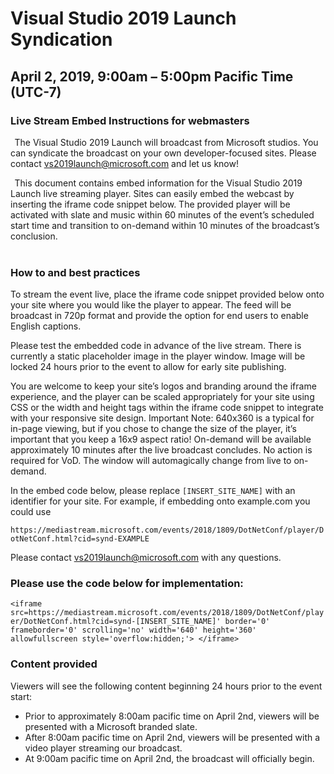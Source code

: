 # Visual Studio 2019 Launch Syndication 
## April 2, 2019, 9:00am – 5:00pm Pacific Time (UTC-7) 
### Live Stream Embed Instructions for webmasters 
  
The Visual Studio 2019 Launch will broadcast from Microsoft studios. You can syndicate the broadcast on your own developer-focused sites. Please contact [vs2019launch@microsoft.com](mailto:vs2019launch@microsoft.com) and let us know! 

  
This document contains embed information for the Visual Studio 2019 Launch live streaming player. Sites can easily embed the webcast by inserting the iframe code snippet below. The provided player will be activated with slate and music within 60 minutes of the event’s scheduled start time and transition to on-demand within 10 minutes of the broadcast’s conclusion.   
  
### How to and best practices  
To stream the event live, place the iframe code snippet provided below onto your site where you would like the player to appear. The feed will be broadcast in 720p format and provide the option for end users to enable English captions.

Please test the embedded code in advance of the live stream. There is currently a static placeholder image in the player window. Image will be locked 24 hours prior to the event to allow for early site publishing. 

You are welcome to keep your site’s logos and branding around the iframe experience, and the player can be scaled appropriately for your site using CSS or the width and height tags within the iframe code snippet to integrate with your responsive site design.  Important Note: 640x360 is a typical for in-page viewing, but if you chose to change the size of the player, it’s important that you keep a 16x9 aspect ratio! 
On-demand will be available approximately 10 minutes after the live broadcast concludes. No action is required for VoD. The window will automagically change from live to on-demand. 

In the embed code below, please replace `[INSERT_SITE_NAME]` with an identifier for your site. For example, if embedding onto example.com you could use 

`https://mediastream.microsoft.com/events/2018/1809/DotNetConf/player/DotNetConf.html?cid=synd-EXAMPLE` 

Please contact [vs2019launch@microsoft.com](mailto:vs2019launch@microsoft.com) with any questions.   

### Please use the code below for implementation:
 
`<iframe src=https://mediastream.microsoft.com/events/2018/1809/DotNetConf/player/DotNetConf.html?cid=synd-[INSERT_SITE_NAME]' border='0' frameborder='0' scrolling='no' width='640' height='360' allowfullscreen style='overflow:hidden;'> </iframe>` 
 
### Content provided  
Viewers will see the following content beginning 24 hours prior to the event start: 
- Prior to approximately 8:00am pacific time on April 2nd, viewers will be presented with a Microsoft branded slate. 
- After 8:00am pacific time on April 2nd, viewers will be presented with a video player streaming our broadcast.   
- At 9:00am pacific time on April 2nd, the broadcast will officially begin. 
 